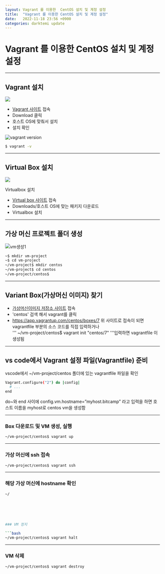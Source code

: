 ```yaml
---
layout: Vagrant 를 이용한  CentOS 설치 및 계정 설정
title:  "Vagrant 를 이용한 CentOS 설치 및 계정 설정"
date:   2022-11-18 23:56 +0900
categories: darktemi update
---
```


# Vagrant 를 이용한 CentOS 설치 및 계정 설정

---
## Vagrant 설치

<img src = "https://upload.wikimedia.org/wikipedia/commons/thumb/8/87/Vagrant.png/150px-Vagrant.png">

- [Vagrant 사이트](https://www.vagrantup.com/) 접속
- Download 클릭
- 호스트 OS에 맞춰서 설치
- 설치 확인

![vagrant version][vagrant version check]

```bash
$ vagrant -v
```

---
## Virtual Box 설치

<img src = "https://upload.wikimedia.org/wikipedia/commons/thumb/d/d5/Virtualbox_logo.png/100px-Virtualbox_logo.png">

Virtualbox 설치

- [Virtual box 사이트](https://www.virtualbox.org/) 접속
- Downloads/호스트 OS에 맞는 패키지 다운로드
- Virtualbox 설치

---
## 가상 머신 프로젝트 폴더 생성

![vm생성1][project folder]

```bash
~$ mkdir vm-project
~$ cd vm-project
~/vm-project$ mkdir centos
~/vm-project$ cd centos
~/vm-project/centos$ 
```

---
## Variant Box(가상머신 이미지) 찾기

- [가상머신이미지 저장소 사이트](https://app.vagrantup.com/) 접속
- 'centos' 검색 해서 vagrant를 클릭
- <https://app.vagrantup.com/centos/boxes/7> 위 사이트로 접속이 되면 vagrantfile 부분의 소스 코드를 직접 입력하거나<br>
'''
~/vm-project/centos$ vagrant init "centos/7"
'''입력하면 vagrantfile 이 생성됨

---
## vs code에서 Vagrant 설정 파일(Vagrantfile) 준비

vscode에서 ~/vm-project/centos 폴더에 있는
vagrantfile 파일을 확인<br>

```bash
Vagrant.configure("2") do |config|
  # ...
end
```

do~와 end 사이에
config.vm.hostname=”myhost.bitcamp” 라고 입력을 하면
호스트 이름을 myhost로 centos vm을 생성함

---

### Box 다운로드 및 VM 생성, 실행

```bash
~/vm-project/centos$ vagrant up
```

---
### 가상 머신에 ssh 접속

```bash
~/vm-project/centos$ vagrant ssh
```

---
### 해당 가상 머신에 hostname 확인

```bash
~/






### VM 정지

```bash
~/vm-project/centos$ vagrant halt
```

---
### VM 삭제

```bash
~/vm-project/centos$ vagrant destroy
```


[vagrant version check]: https://user-images.githubusercontent.com/115456181/202896199-b4bc5db7-6f85-4235-8f5d-cfc3462982d3.jpg
[project folder]: https://user-images.githubusercontent.com/115456181/202896072-e7115e5f-9bd9-4239-a245-650c15f1402e.jpg